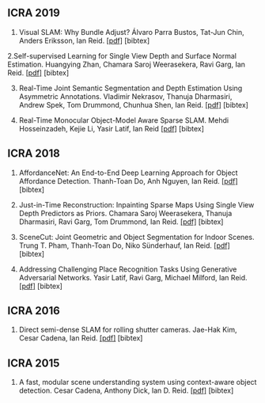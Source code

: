 ## ICRA 2019

1. Visual SLAM: Why Bundle Adjust? Álvaro Parra Bustos, Tat-Jun Chin, Anders Eriksson, Ian Reid. [[pdf]](https://arxiv.org/pdf/1902.03747.pdf) [bibtex]

2.Self-supervised Learning for Single View Depth and Surface Normal Estimation. Huangying Zhan, Chamara Saroj Weerasekera, Ravi Garg, Ian Reid. [[pdf]](https://arxiv.org/pdf/1903.00112.pdf) [bibtex]

3. Real-Time Joint Semantic Segmentation and Depth Estimation Using Asymmetric Annotations. Vladimir Nekrasov, Thanuja Dharmasiri, Andrew Spek, Tom Drummond, Chunhua Shen, Ian Reid. [[pdf]](https://arxiv.org/pdf/1809.04766.pdf) [bibtex]

4. Real-Time Monocular Object-Model Aware Sparse SLAM. Mehdi Hosseinzadeh, Kejie Li, Yasir Latif, Ian Reid [[pdf]](https://arxiv.org/pdf/1809.09149.pdf) [bibtex]


## ICRA 2018

1. AffordanceNet: An End-to-End Deep Learning Approach for Object Affordance Detection. Thanh-Toan Do, Anh Nguyen, Ian Reid. [[pdf]](https://arxiv.org/pdf/1709.07326.pdf) [bibtex]

2. Just-in-Time Reconstruction: Inpainting Sparse Maps Using Single View Depth Predictors as Priors. Chamara Saroj Weerasekera, Thanuja Dharmasiri, Ravi Garg, Tom Drummond, Ian Reid. [[pdf]](https://arxiv.org/pdf/1805.04239.pdf) [bibtex]

3. SceneCut: Joint Geometric and Object Segmentation for Indoor Scenes. Trung T. Pham, Thanh-Toan Do, Niko Sünderhauf, Ian Reid. [[pdf]](https://arxiv.org/pdf/1709.07158.pdf) [bibtex]

4. Addressing Challenging Place Recognition Tasks Using Generative Adversarial Networks. Yasir Latif, Ravi Garg, Michael Milford, Ian Reid. [[pdf]](https://arxiv.org/pdf/1709.08810.pdf) [bibtex]

## ICRA 2016

1. Direct semi-dense SLAM for rolling shutter cameras. Jae-Hak Kim, Cesar Cadena, Ian Reid. [[pdf]](https://cs.adelaide.edu.au/~jaehak/paper/Kim_et_al_ICRA2016.pdf) [bibtex]

## ICRA 2015

1. A fast, modular scene understanding system using context-aware object detection. Cesar Cadena, Anthony Dick, Ian D. Reid. [[pdf]](https://ieeexplore.ieee.org/document/7139874/) [bibtex]
